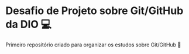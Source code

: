 # Desafio de Projeto sobre Git/GitHub da DIO :computer:

Primeiro repositório criado para organizar os estudos sobre Git/GitHub :book:
